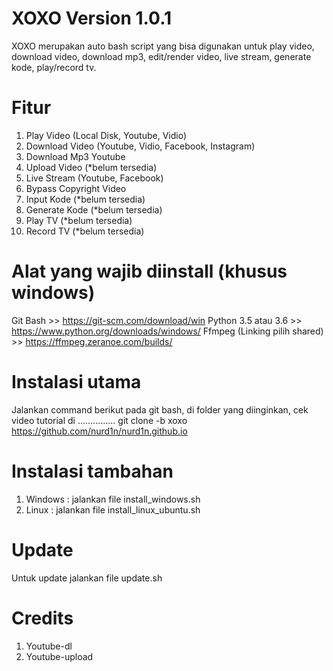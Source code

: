 # XOXO Version 1.0.1
XOXO merupakan auto bash script yang bisa digunakan untuk play video, download video, download mp3, edit/render video, live stream, generate kode, play/record tv.

# Fitur
1. Play Video (Local Disk, Youtube, Vidio)
2. Download Video (Youtube, Vidio, Facebook, Instagram)
3. Download Mp3 Youtube
4. Upload Video (*belum tersedia)
5. Live Stream (Youtube, Facebook)
6. Bypass Copyright Video
7. Input Kode (*belum tersedia)
8. Generate Kode (*belum tersedia)
9. Play TV (*belum tersedia)
10. Record TV (*belum tersedia)

# Alat yang wajib diinstall (khusus windows)
Git Bash >> https://git-scm.com/download/win
Python 3.5 atau 3.6 >> https://www.python.org/downloads/windows/
Ffmpeg (Linking pilih shared) >> https://ffmpeg.zeranoe.com/builds/

# Instalasi utama
Jalankan command berikut pada git bash, di folder yang diinginkan, cek video tutorial di ...............
git clone -b xoxo https://github.com/nurd1n/nurd1n.github.io

# Instalasi tambahan
1. Windows : jalankan file install_windows.sh
2. Linux : jalankan file install_linux_ubuntu.sh

# Update
Untuk update jalankan file update.sh

# Credits
1. Youtube-dl
2. Youtube-upload

